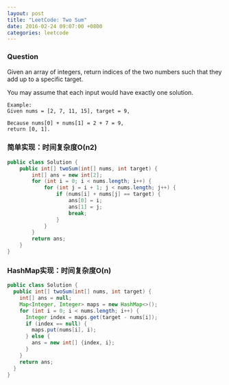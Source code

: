 ```yaml
---
layout: post
title: "LeetCode: Two Sum"
date: 2016-02-24 09:07:00 +0800
categories: leetcode
---
```

### Question
Given an array of integers, return indices of the two numbers such that they add up to a specific target.

You may assume that each input would have exactly one solution.

~~~
Example:
Given nums = [2, 7, 11, 15], target = 9,

Because nums[0] + nums[1] = 2 + 7 = 9,
return [0, 1].
~~~

### 简单实现：时间复杂度O(n2)

~~~java
public class Solution {
    public int[] twoSum(int[] nums, int target) {
        int[] ans = new int[2];
        for (int i = 0; i < nums.length; i++) {
            for (int j = i + 1; j < nums.length; j++) {
                if (nums[i] + nums[j] == target) {
                    ans[0] = i;
                    ans[1] = j;
                    break;
                }
            }
        }
        return ans;
    }
}
~~~

### HashMap实现：时间复杂度O(n)

~~~java
public class Solution {
  public int[] twoSum(int[] nums, int target) {
    int[] ans = null;
    Map<Integer, Integer> maps = new HashMap<>();
    for (int i = 0; i < nums.length; i++) {
      Integer index = maps.get(target - nums[i]);
      if (index == null) {
        maps.put(nums[i], i);
      } else {
        ans = new int[] {index, i};
      }
    }
    return ans;
  }
}
~~~
